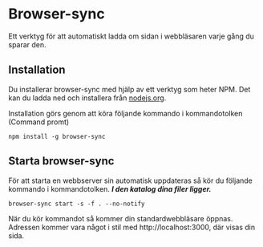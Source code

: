 # Browser-sync

Ett verktyg för att automatiskt ladda om sidan i webbläsaren varje gång du sparar den.

## Installation

Du installerar browser-sync med hjälp av ett verktyg som heter NPM. Det kan du ladda ned och installera från [nodejs.org](https://nodejs.org/en/download/).

Installation görs genom att köra följande kommando i kommandotolken (Command promt)

```
npm install -g browser-sync
```

## Starta browser-sync

För att starta en webbserver sin automatisk uppdateras så kör du följande kommando i kommandotolken. **_I den katalog dina filer ligger._**

```
browser-sync start -s -f . --no-notify
```

När du kör kommandot så kommer din standardwebbläsare öppnas. Adressen kommer vara något i stil med http://localhost:3000, där visas din sida.
